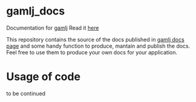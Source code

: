 # gamlj_docs
Documentation for [gamlj](https://github.com/gamlj/gamlj)
Read it [here](https://gamlj.github.io/)


This repository contains the source of the docs published in [gamlj docs page](https://gamlj.github.io/) and some handy function to produce, mantain and publish the docs. Feel free to use them to produce your own docs for your application.

# Usage of code

to be continued